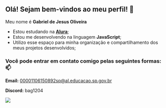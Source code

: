 ## Olá! Sejam bem-vindos ao meu perfil! 💜

Meu nome é **Gabriel de Jesus Oliveira**

- Estou estudando na [**Alura**](https://www.alura.com.br);
- Estou me desenvolvendo na linguagem **JavaScript**;
- Utilizo esse espaço para minha organização e compartilhamento dos meus projetos desenvolvidos;

### Você pode entrar em contato comigo pelas seguintes formas:📫

**Email:** 00001106150892sp@al.educacao.sp.gov.br

**Discord:** bag1204

![](https://media1.tenor.com/m/xfsFj7A6lJMAAAAd/galaxy.gif)
